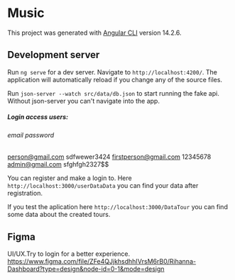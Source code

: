 # Music

This project was generated with [Angular CLI](https://github.com/angular/angular-cli) version 14.2.6.

## Development server

Run `ng serve` for a dev server. Navigate to `http://localhost:4200/`. The application will automatically reload if you change any of the source files.

Run `json-server --watch src/data/db.json` to start running the fake api. Without json-server you can't navigate into the app.

##### Login access users:
###### email                  password
person@gmail.com              sdfwewer3424
firstperson@gmail.com         12345678
admin@gmail.com               sfghfgh2327$$

You can register and make a login to. Here `http://localhost:3000/userDataData` you can find your data after registration.

If you test the aplication here `http://localhost:3000/DataTour` you can find some data about the created tours.

## Figma
UI/UX.Try to login for a better experience.
https://www.figma.com/file/ZFe4QJjkhsdhhIVrsM6rB0/Rihanna-Dashboard?type=design&node-id=0-1&mode=design

